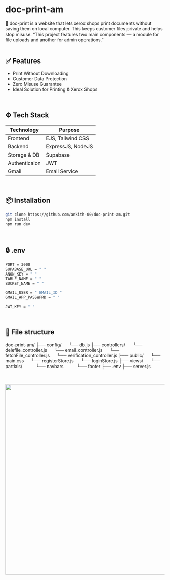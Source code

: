 # doc-print-am
📄 doc-print is a website that lets xerox shops print documents without saving them on local computer. This keeps customer files private and helps stop misuse.
“This project features two main components — a module for file uploads and another for admin operations.”
<br><br>

## ✅ Features
- Print Without Downloading
- Customer Data Protection
- Zero Misuse Guarantee
- Ideal Solution for Printing & Xerox Shops
<br>


## ⚙️ Tech Stack
| Technology      | Purpose                |
|-----------------|------------------------|
| Frontend        | EJS, Tailwind CSS      |
| Backend         | ExpressJS, NodeJS      |
| Storage & DB    | Supabase               |
| Authenticaion   | JWT                    |
| Gmail           | Email Service          |
<br>


## 📦 Installation 
```bash
git clone https://github.com/ankith-00/doc-print-am.git
npm install
npm run dev
```
<br>


## 🔒 .env
```bash
PORT = 3000
SUPABASE_URL = " "
ANON_KEY = " "
TABLE_NAME = " "
BUCKET_NAME = " "

GMAIL_USER = " EMAIL_ID "
GMAIL_APP_PASSWPRD = " "

JWT_KEY = " "
```
<br>



## 📁 File structure
doc-print-am/
├── config/
&nbsp;&nbsp;&nbsp;&nbsp;&nbsp;└── db.js
├── controllers/
&nbsp;&nbsp;&nbsp;&nbsp;&nbsp;└── delefile_controller.js
&nbsp;&nbsp;&nbsp;&nbsp;&nbsp;└── email_controller.js
&nbsp;&nbsp;&nbsp;&nbsp;&nbsp;└── fetchFile_controller.js
&nbsp;&nbsp;&nbsp;&nbsp;&nbsp;└── verification_controller.js
├── public/
&nbsp;&nbsp;&nbsp;&nbsp;&nbsp;└── main.css
&nbsp;&nbsp;&nbsp;&nbsp;&nbsp;└── registerStore.js
&nbsp;&nbsp;&nbsp;&nbsp;&nbsp;└── loginStore.js
├── views/
&nbsp;&nbsp;&nbsp;&nbsp;&nbsp;└── partials/
&nbsp;&nbsp;&nbsp;&nbsp;&nbsp;&nbsp;&nbsp;&nbsp;&nbsp;&nbsp;└── navbars
&nbsp;&nbsp;&nbsp;&nbsp;&nbsp;&nbsp;&nbsp;&nbsp;&nbsp;&nbsp;└── footer
├── .env
├── server.js




<br> <br>
<img src="https://i.ibb.co/4RtY5Q2V/IMG-20250712-WA0001.jpg" width="600">
<br> 
